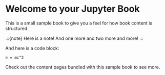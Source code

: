 # Welcome to your Jupyter Book

This is a small sample book to give you a feel for how book content is
structured.

:::{note}
Here is a note! And one more and two more and more!
:::

And here is a code block:

```
e = mc^2
```

Check out the content pages bundled with this sample book to see more.
